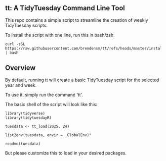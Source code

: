 ## tt: A TidyTuesday Command Line Tool

This repo contains a simple script to streamline the creation of weekly TidyTuesday scripts.

To install the script with one line, run this in bash/zsh:

```
curl -sSL https://raw.githubusercontent.com/brendensm/tt/refs/heads/master/install.sh | bash
```

## Overview

By default, running tt will create a basic TidyTuesday script for the selected year and week. 

To use it, simply run the command 'tt'.

The basic shell of the script will look like this:

```
library(tidyverse)
library(tidytuesdayR)

tuesdata <- tt_load(2025, 24)

list2env(tuesdata, envir = .GlobalEnv)"

readme(tuesdata)
```
But please customize this to load in your desired packages.